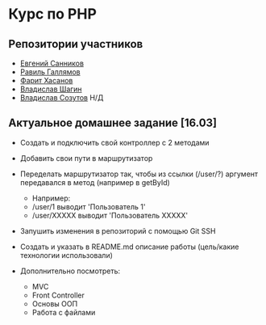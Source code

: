 # Курс по PHP

## Репозитории участников
* [Евгений Санников](https://github.com/Evgeny87/IT-Park)
* [Равиль Галлямов](https://github.com/GalRavil/it-park_course)
* [Фарит Хасанов](https://github.com/ganjo888/Php-lessons)
* [Владислав Шагин](https://github.com/ggrifon/site)
* [Владислав Созутов]() Н/Д

## Актуальное домашнее задание [16.03]
* Создать и подключить свой контроллер с 2 методами
* Добавить свои пути в маршрутизатор
* Переделать маршрутизатор так, чтобы из ссылки (/user/?) аргумент передавался в метод (например в getById)
  * Например:
  * /user/1 выводит 'Пользователь 1'
  * /user/XXXXX выводит 'Пользователь XXXXX'
* Запушить изменения в репозиторий с помощью Git SSH
* Создать и указать в README.md описание работы (цель/какие технологии использовали)

* Дополнительно посмотреть:
  * MVC
  * Front Controller
  * Основы ООП
  * Работа с файлами
